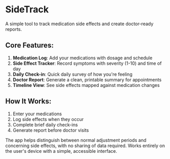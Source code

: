 # SideTrack

A simple tool to track medication side effects and create doctor-ready reports.

## Core Features:
1. **Medication Log**: Add your medications with dosage and schedule
2. **Side Effect Tracker**: Record symptoms with severity (1-10) and time of day
3. **Daily Check-in**: Quick daily survey of how you're feeling
4. **Doctor Report**: Generate a clean, printable summary for appointments
5. **Timeline View**: See side effects mapped against medication changes

## How It Works:
1. Enter your medications
2. Log side effects when they occur
3. Complete brief daily check-ins
4. Generate report before doctor visits

The app helps distinguish between normal adjustment periods and concerning side effects, with no sharing of data required. Works entirely on the user's device with a simple, accessible interface.